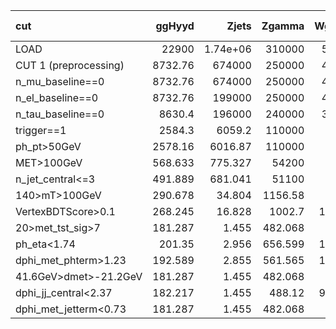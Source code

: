 | cut                   |    ggHyyd |         Zjets |     Zgamma |     Wgamma |         Wjets |   gammajet_direct |        data23 |   S/sqrt(B) |   ZBi (σ_b=30%) |
|:----------------------|----------:|--------------:|-----------:|-----------:|--------------:|------------------:|--------------:|------------:|----------------:|
| LOAD                  | 22900     |      1.74e+06 | 310000     | 568000     |      3.97e+06 |          1.73e+08 |      2.13e+08 |       1.157 |          -0.199 |
| CUT 1 (preprocessing) |  8732.76  | 674000        | 250000     | 428000     |      2.81e+06 |          1.46e+08 |      3.62e+07 |       0.64  |          -0.199 |
| n_mu_baseline==0      |  8732.76  | 674000        | 250000     | 428000     |      2.81e+06 |          1.46e+08 |      3.62e+07 |       0.64  |          -0.199 |
| n_el_baseline==0      |  8732.76  | 199000        | 250000     | 428000     |      2.81e+06 |          1.46e+08 |      3.62e+07 |       0.641 |          -0.199 |
| n_tau_baseline==0     |  8630.4   | 196000        | 240000     | 395000     |      2.78e+06 |          1.43e+08 |      3.55e+07 |       0.639 |          -0.199 |
| trigger==1            |  2584.3   |   6059.2      | 110000     |  97500     | 274000        |          6.37e+06 |      7.73e+06 |       0.677 |          -0.198 |
| ph_pt>50GeV           |  2578.16  |   6016.87     | 110000     |  97200     | 272000        |          6.35e+06 |      7.67e+06 |       0.677 |          -0.198 |
| MET>100GeV            |   568.633 |    775.327    |  54200     |  40200     |  50500        |     948000        |      1.01e+06 |       0.392 |          -0.198 |
| n_jet_central<=3      |   491.889 |    681.041    |  51100     |  35600     |  46200        |     906000        | 857000        |       0.357 |          -0.198 |
| 140>mT>100GeV         |   290.678 |     34.804    |   1156.58  |   2327.2   |   3585.15     |      10500        |  27300        |       1.373 |          -0.177 |
| VertexBDTScore>0.1    |   268.245 |     16.828    |   1002.7   |   1992.71  |   3077.47     |       4023.64     |  13300        |       1.751 |          -0.161 |
| 20>met_tst_sig>7      |   181.287 |      1.455    |    482.068 |    927.4   |    870.639    |          6.667    |   1117.51     |       3.106 |          -0.023 |
| ph_eta<1.74           |   201.35  |      2.956    |    656.599 |   1191.68  |   1042.56     |         42.373    |   1860.9      |       2.907 |          -0.059 |
| dphi_met_phterm>1.23  |   192.589 |      2.855    |    561.565 |   1094.04  |    976.069    |         42.373    |   1455.07     |       2.996 |          -0.044 |
| 41.6GeV>dmet>-21.2GeV |   181.287 |      1.455    |    482.068 |    927.4   |    870.639    |          6.667    |   1117.51     |       3.106 |          -0.023 |
| dphi_jj_central<2.37  |   182.217 |      1.455    |    488.12  |    939.952 |    874.446    |          6.838    |   1139.15     |       3.102 |          -0.024 |
| dphi_met_jetterm<0.73 |   181.287 |      1.455    |    482.068 |    927.4   |    870.639    |          6.667    |   1117.51     |       3.106 |          -0.023 |